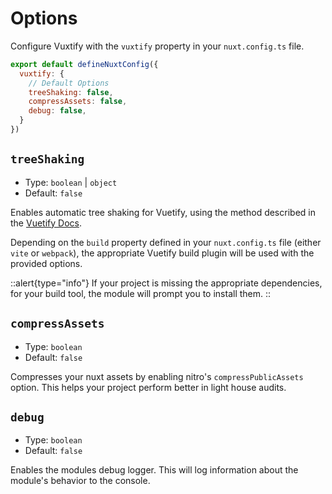# Options

Configure Vuxtify with the `vuxtify` property in your `nuxt.config.ts` file.

```js [nuxt.config.ts]
export default defineNuxtConfig({
  vuxtify: {
    // Default Options
    treeShaking: false,
    compressAssets: false,
    debug: false,
  }
})
```

## `treeShaking`

- Type: `boolean` | `object`
- Default: `false`

Enables automatic tree shaking for Vuetify, using the method described in the [Vuetify Docs](https://vuetifyjs.com/en/features/treeshaking/). 

Depending on the `build` property defined in your `nuxt.config.ts` file (either `vite` or `webpack`), the appropriate Vuetify build plugin will be used with the provided options. 

::alert{type="info"}
If your project is missing the appropriate dependencies, for your build tool, the module will prompt you to install them.
::

## `compressAssets`

- Type: `boolean`
- Default: `false`

Compresses your nuxt assets by enabling nitro's `compressPublicAssets` option. This helps your project perform better in light house audits.

## `debug`

- Type: `boolean`
- Default: `false`

Enables the modules debug logger. This will log information about the module's behavior to the console.